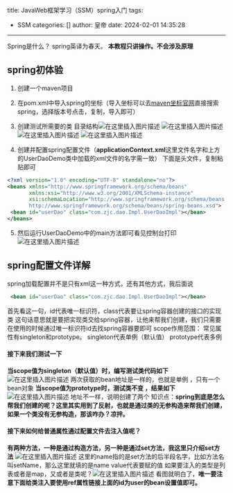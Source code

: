 title: JavaWeb框架学习（SSM）spring入门
tags:
  - SSM
categories: []
author: 皇帝
date: 2024-02-01 14:35:28
---
Spring是什么？
spring英译为春天。
**本教程只讲操作。不会涉及原理**
## spring初体验

 1. 创建一个maven项目
 2. 在pom.xml中导入spring的坐标（导入坐标可以去[maven坐标官网](https://mvnrepository.com/)直接搜索spring，选择版本号点击，复制，导入即可）
 3. 创建测试所需要的类
 目录结构![在这里插入图片描述](https://img-blog.csdnimg.cn/98a18792f3624231949587795f7fc4d3.png)
![在这里插入图片描述](https://img-blog.csdnimg.cn/0105b448805d4631ae585e03a71edd1a.png)
![在这里插入图片描述](https://img-blog.csdnimg.cn/3238b3fbf55c4672adcb2d3af59b1c53.png)
![在这里插入图片描述](https://img-blog.csdnimg.cn/75bc7d1578544a5ab6dbe3c8b10c030b.png)

 4. 创建并配置spring配置文件（**applicationContext.xml**这里文件名字和上方的UserDaoDemo类中加载的xml文件的名字需一致）
 下面是头文件，复制粘贴即可
```xml
<?xml version="1.0" encoding="UTF-8" standalone="no"?>
<beans xmlns="http://www.springframework.org/schema/beans"
       xmlns:xsi="http://www.w3.org/2001/XMLSchema-instance"
       xsi:schemaLocation="http://www.springframework.org/schema/beans
       http://www.springframework.org/schema/beans/spring-beans.xsd">
 <bean id="userDao" class="com.zjc.dao.Impl.UserDaoImpl"></bean>
</beans>
```
5. 然后运行UserDaoDemo中的main方法即可看见控制台打印![在这里插入图片描述](https://img-blog.csdnimg.cn/02811631d72948fea0fd2a3007820b3f.png)

## spring配置文件详解
spring加载配置并不是只有xml这一种方式，还有其他方式，我后面说

```xml
 <bean id="userDao" class="com.zjc.dao.Impl.UserDaoImpl"></bean>
```
首先看这一句，id代表唯一标识符，class代表要让spring容器创建的接口的实现类
这句话意思就是要把实现类交给spring容器，让他来帮我们创建，我们只需要在使用的时候通过唯一标识符id去找spring容器要即可
scope作用范围：
常见属性有singleton和prototype。
singleton代表单例（默认值）
prototype代表多例
#### 接下来我们测试一下
**当scope值为singleton（默认值）时，编写测试类代码如下**![在这里插入图片描述](https://img-blog.csdnimg.cn/c192f7b61efe4e46b91540fb4f6fa848.png)
两次获取的bean地址是一样的，也就是单例  ，只有一个bean对象
**当scope值为prototype时，测试类不变 ，结果如下**![在这里插入图片描述](https://img-blog.csdnimg.cn/6b212db5debf4ddba1feb74ab2a7d0f3.png)
地址不一样，说明创建了两个
知识点：**spring到底是怎么帮我们创建的呢？这里其实用到了反射，也就是通过类的无参构造来帮我们创建，如果一个类没有无参构造，那该咋办？凉拌。**
#### 接下来如何给普通属性通过配置文件去注入值呢？
**有两种方法，一种是通过构造方法，另一种是通过set方法，我这里只介绍set方法**
![在这里插入图片描述](https://img-blog.csdnimg.cn/c405534189574cba8d9e5eac4b271634.png)
这里的name指的是set方法的后半段名字，比如方法名叫setName，那么这里就填的是name
value代表要赋的值
如果要注入的类型是列表或者是map，又或者是类呢？![在这里插入图片描述](https://img-blog.csdnimg.cn/46ec79ca8ca64d9b8b71eeb11e842d81.png)
看图就明白了，**唯一要注意下面给类注入要使用ref属性链接上面的id为user的bean设置值即可。**